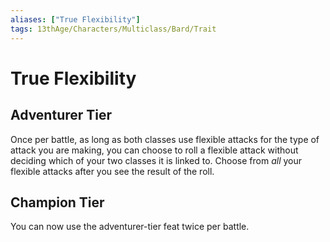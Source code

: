 ```yaml
---
aliases: ["True Flexibility"]
tags: 13thAge/Characters/Multiclass/Bard/Trait
---
```

# True Flexibility

## Adventurer Tier

Once per battle, as long as both classes use flexible attacks for the type of attack you are making, you can choose to roll a flexible attack without deciding which of your two classes it is linked to. Choose from *all* your flexible attacks after you see the result of the roll.

## Champion Tier

You can now use the adventurer-tier feat twice per battle.
